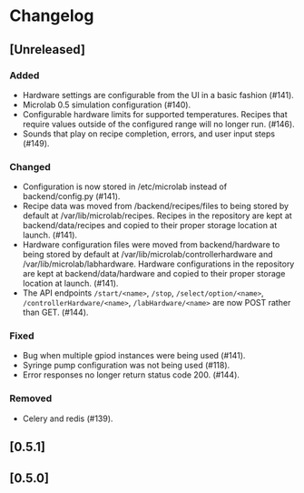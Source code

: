 # Changelog

## [Unreleased]

### Added

- Hardware settings are configurable from the UI in a basic fashion (#141).
- Microlab 0.5 simulation configuration (#140).
- Configurable hardware limits for supported temperatures. Recipes that require values outside of the configured range will no longer run. (#146).
- Sounds that play on recipe completion, errors, and user input steps (#149).

### Changed

- Configuration is now stored in /etc/microlab instead of backend/config.py (#141).
- Recipe data was moved from /backend/recipes/files to being stored by default at /var/lib/microlab/recipes. Recipes in the repository are kept at backend/data/recipes and copied to their proper storage location at launch. (#141).
- Hardware configuration files were moved from backend/hardware to being stored by default at /var/lib/microlab/controllerhardware and /var/lib/microlab/labhardware. Hardware configurations in the repository are kept at backend/data/hardware and copied to their proper storage location at launch. (#141).
- The API endpoints `/start/<name>`, `/stop`, `/select/option/<name>`, `/controllerHardware/<name>`, `/labHardware/<name>` are now POST rather than GET. (#144).

### Fixed

- Bug when multiple gpiod instances were being used (#141).
- Syringe pump configuration was not being used (#118).
- Error responses no longer return status code 200. (#144).

### Removed

- Celery and redis (#139).

## [0.5.1]

## [0.5.0]

